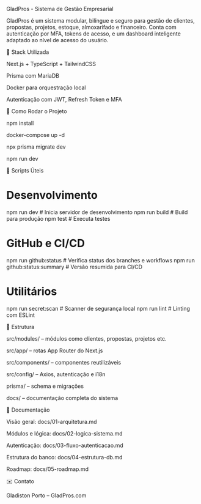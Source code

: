 GladPros - Sistema de Gestão Empresarial

GladPros é um sistema modular, bilíngue e seguro para gestão de clientes, propostas, projetos, estoque, almoxarifado e financeiro. Conta com autenticação por MFA, tokens de acesso, e um dashboard inteligente adaptado ao nível de acesso do usuário.

🧰 Stack Utilizada

Next.js + TypeScript + TailwindCSS

Prisma com MariaDB

Docker para orquestração local

Autenticação com JWT, Refresh Token e MFA

🚀 Como Rodar o Projeto

npm install

docker-compose up -d

npx prisma migrate dev

npm run dev

🔧 Scripts Úteis

# Desenvolvimento
npm run dev                 # Inicia servidor de desenvolvimento
npm run build              # Build para produção
npm test                   # Executa testes

# GitHub e CI/CD
npm run github:status       # Verifica status dos branches e workflows
npm run github:status:summary # Versão resumida para CI/CD

# Utilitários
npm run secret:scan         # Scanner de segurança local
npm run lint               # Linting com ESLint

📁 Estrutura

src/modules/ – módulos como clientes, propostas, projetos etc.

src/app/ – rotas App Router do Next.js

src/components/ – componentes reutilizáveis

src/config/ – Axios, autenticação e i18n

prisma/ – schema e migrações

docs/ – documentação completa do sistema

📖 Documentação

Visão geral: docs/01-arquitetura.md

Módulos e lógica: docs/02-logica-sistema.md

Autenticação: docs/03-fluxo-autenticacao.md

Estrutura do banco: docs/04-estrutura-db.md

Roadmap: docs/05-roadmap.md

✉️ Contato

Gladiston Porto – GladPros.com